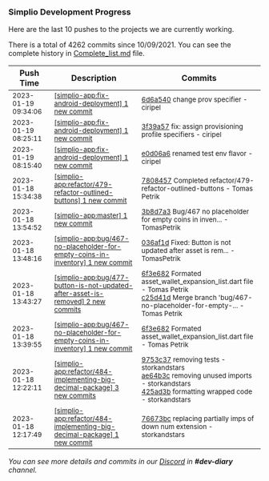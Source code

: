 
### Simplio Development Progress

Here are the last 10 pushes to the projects we are currently working.

There is a total of 4262 commits since 10/09/2021. You can see the complete history in
 [Complete_list.md](Complete_list.md) file.

| Push Time | Description | Commits |
| --- | --- | --- |
| <sub>2023-01-19 09:34:06</sub> | <sub>[[simplio-app:fix\-android\-deployment] 1 new commit](https://github.com/SimplioOfficial/simplio-app/commit/6d6a540528b739dab48857d1414911358dfeaef4)</sub> | <sub>[6d6a540](https://github.com/SimplioOfficial/simplio-app/commit/6d6a540528b739dab48857d1414911358dfeaef4) change prov specifier - ciripel</sub> |
| <sub>2023-01-19 08:25:11</sub> | <sub>[[simplio-app:fix\-android\-deployment] 1 new commit](https://github.com/SimplioOfficial/simplio-app/commit/3f39a574791cfd5b0f27a54d675a98a0b809833d)</sub> | <sub>[3f39a57](https://github.com/SimplioOfficial/simplio-app/commit/3f39a574791cfd5b0f27a54d675a98a0b809833d) fix: assign provisioning profile specifiers - ciripel</sub> |
| <sub>2023-01-19 08:15:40</sub> | <sub>[[simplio-app:fix\-android\-deployment] 1 new commit](https://github.com/SimplioOfficial/simplio-app/commit/e0d06a673ba7f6ca4baa42329bd2433bd0f2b57b)</sub> | <sub>[e0d06a6](https://github.com/SimplioOfficial/simplio-app/commit/e0d06a673ba7f6ca4baa42329bd2433bd0f2b57b) renamed test env flavor - ciripel</sub> |
| <sub>2023-01-18 15:34:38</sub> | <sub>[[simplio-app:refactor/479\-refactor\-outlined\-buttons] 1 new commit](https://github.com/SimplioOfficial/simplio-app/commit/78084570aa6705c1bd5a168f29b886b2bf971996)</sub> | <sub>[7808457](https://github.com/SimplioOfficial/simplio-app/commit/78084570aa6705c1bd5a168f29b886b2bf971996) Completed refactor/479-refactor-outlined-buttons - Tomas Petrik</sub> |
| <sub>2023-01-18 13:54:52</sub> | <sub>[[simplio-app:master] 1 new commit](https://github.com/SimplioOfficial/simplio-app/commit/3b8d7a39d0c87035cb0a5ef4044f7da64480a5cd)</sub> | <sub>[3b8d7a3](https://github.com/SimplioOfficial/simplio-app/commit/3b8d7a39d0c87035cb0a5ef4044f7da64480a5cd) Bug/467 no placeholder for empty coins in inven... - TomasPetrik</sub> |
| <sub>2023-01-18 13:48:16</sub> | <sub>[[simplio-app:bug/467\-no\-placeholder\-for\-empty\-coins\-in\-inventory] 1 new commit](https://github.com/SimplioOfficial/simplio-app/commit/036af1da96fafa23fc194396f3a398f8abee8cd6)</sub> | <sub>[036af1d](https://github.com/SimplioOfficial/simplio-app/commit/036af1da96fafa23fc194396f3a398f8abee8cd6) Fixed: Button is not updated after asset is rem... - TomasPetrik</sub> |
| <sub>2023-01-18 13:43:27</sub> | <sub>[[simplio-app:bug/477\-button\-is\-not\-updated\-after\-asset\-is\-removed] 2 new commits](https://github.com/SimplioOfficial/simplio-app/compare/3e308a000026...c25d41d57b37)</sub> | <sub>[6f3e682](https://github.com/SimplioOfficial/simplio-app/commit/6f3e682d3f6b5373e261d02be5fce8c2bf8478ea) Formated asset_wallet_expansion_list.dart file - Tomas Petrik<br>[c25d41d](https://github.com/SimplioOfficial/simplio-app/commit/c25d41d57b3745299282ab2244ea2c8e4482fb29) Merge branch 'bug/467-no-placeholder-for-empty-... - Tomas Petrik</sub> |
| <sub>2023-01-18 13:39:55</sub> | <sub>[[simplio-app:bug/467\-no\-placeholder\-for\-empty\-coins\-in\-inventory] 1 new commit](https://github.com/SimplioOfficial/simplio-app/commit/6f3e682d3f6b5373e261d02be5fce8c2bf8478ea)</sub> | <sub>[6f3e682](https://github.com/SimplioOfficial/simplio-app/commit/6f3e682d3f6b5373e261d02be5fce8c2bf8478ea) Formated asset_wallet_expansion_list.dart file - Tomas Petrik</sub> |
| <sub>2023-01-18 12:22:11</sub> | <sub>[[simplio-app:refactor/484\-implementing\-big\-decimal\-package] 3 new commits](https://github.com/SimplioOfficial/simplio-app/compare/76673bc7148e...425ad3b100d0)</sub> | <sub>[9753c37](https://github.com/SimplioOfficial/simplio-app/commit/9753c3717b3d5e19307187b21a0194f02d11cf83) removing tests - storkandstars<br>[ae64b3c](https://github.com/SimplioOfficial/simplio-app/commit/ae64b3cf7552705b56ef5d4b96e7e4f8d70d9307) removing unused imports - storkandstars<br>[425ad3b](https://github.com/SimplioOfficial/simplio-app/commit/425ad3b100d01b146dd67d1f0fb95dab0a9881a1) formatting wrapped code - storkandstars</sub> |
| <sub>2023-01-18 12:17:49</sub> | <sub>[[simplio-app:refactor/484\-implementing\-big\-decimal\-package] 1 new commit](https://github.com/SimplioOfficial/simplio-app/commit/76673bc7148e36e6f06e934744c7b6fd89d66652)</sub> | <sub>[76673bc](https://github.com/SimplioOfficial/simplio-app/commit/76673bc7148e36e6f06e934744c7b6fd89d66652) replacing partially imps of down num extension - storkandstars</sub> |

_You can see more details and commits in our [Discord](https://discord.gg/aKhjuwZmdP) in **#dev-diary** channel._
